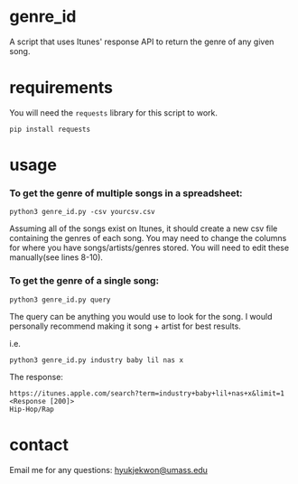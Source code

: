 # genre_id
A script that uses Itunes' response API to return the genre of any given song.

# requirements
You will need the ```requests``` library for this script to work.
```
pip install requests
```

# usage
### To get the genre of multiple songs in a spreadsheet:

```
python3 genre_id.py -csv yourcsv.csv
```
Assuming all of the songs exist on Itunes, it should create a new csv file containing the genres of each song.
You may need to change the columns for where you have songs/artists/genres stored. You will need to edit these manually(see lines 8-10).

### To get the genre of a single song:

```
python3 genre_id.py query
```

The query can be anything you would use to look for the song. I would personally recommend making it song + artist for best results.

i.e.
```
python3 genre_id.py industry baby lil nas x
```
The response: 
```
https://itunes.apple.com/search?term=industry+baby+lil+nas+x&limit=1 <Response [200]>
Hip-Hop/Rap
```
# contact
Email me for any questions: hyukjekwon@umass.edu
